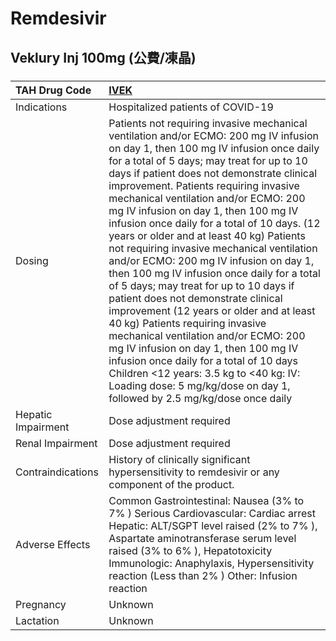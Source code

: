 # Remdesivir

## Veklury Inj 100mg (公費/凍晶)

##### 

| TAH Drug Code      | [IVEK](https://www.tahsda.org.tw/drugs/hissearch.php?drug_code=IVEK)                                                                                                                                                                                                                                                                                                                                                                                                                                                                                                                                                                                                                                                                                                                                                                                                                                                                                                                                       |
|:-------------------|:-----------------------------------------------------------------------------------------------------------------------------------------------------------------------------------------------------------------------------------------------------------------------------------------------------------------------------------------------------------------------------------------------------------------------------------------------------------------------------------------------------------------------------------------------------------------------------------------------------------------------------------------------------------------------------------------------------------------------------------------------------------------------------------------------------------------------------------------------------------------------------------------------------------------------------------------------------------------------------------------------------------|
| Indications        | Hospitalized patients of COVID-19                                                                                                                                                                                                                                                                                                                                                                                                                                                                                                                                                                                                                                                                                                                                                                                                                                                                                                                                                                          |
| Dosing             | Patients not requiring invasive mechanical ventilation and/or ECMO: 200 mg IV infusion on day 1, then 100 mg IV infusion once daily for a total of 5 days; may treat for up to 10 days if patient does not demonstrate clinical improvement. Patients requiring invasive mechanical ventilation and/or ECMO: 200 mg IV infusion on day 1, then 100 mg IV infusion once daily for a total of 10 days. (12 years or older and at least 40 kg) Patients not requiring invasive mechanical ventilation and/or ECMO: 200 mg IV infusion on day 1, then 100 mg IV infusion once daily for a total of 5 days; may treat for up to 10 days if patient does not demonstrate clinical improvement (12 years or older and at least 40 kg) Patients requiring invasive mechanical ventilation and/or ECMO: 200 mg IV infusion on day 1, then 100 mg IV infusion once daily for a total of 10 days Children <12 years: 3.5 kg to <40 kg: IV: Loading dose: 5 mg/kg/dose on day 1, followed by 2.5 mg/kg/dose once daily |
| Hepatic Impairment | Dose adjustment required                                                                                                                                                                                                                                                                                                                                                                                                                                                                                                                                                                                                                                                                                                                                                                                                                                                                                                                                                                                   |
| Renal Impairment   | Dose adjustment required                                                                                                                                                                                                                                                                                                                                                                                                                                                                                                                                                                                                                                                                                                                                                                                                                                                                                                                                                                                   |
| Contraindications  | History of clinically significant hypersensitivity to remdesivir or any component of the product.                                                                                                                                                                                                                                                                                                                                                                                                                                                                                                                                                                                                                                                                                                                                                                                                                                                                                                          |
| Adverse Effects    | Common Gastrointestinal: Nausea (3% to 7% ) Serious Cardiovascular: Cardiac arrest Hepatic: ALT/SGPT level raised (2% to 7% ), Aspartate aminotransferase serum level raised (3% to 6% ), Hepatotoxicity Immunologic: Anaphylaxis, Hypersensitivity reaction (Less than 2% ) Other: Infusion reaction                                                                                                                                                                                                                                                                                                                                                                                                                                                                                                                                                                                                                                                                                                      |
| Pregnancy          | Unknown                                                                                                                                                                                                                                                                                                                                                                                                                                                                                                                                                                                                                                                                                                                                                                                                                                                                                                                                                                                                    |
| Lactation          | Unknown                                                                                                                                                                                                                                                                                                                                                                                                                                                                                                                                                                                                                                                                                                                                                                                                                                                                                                                                                                                                    |

